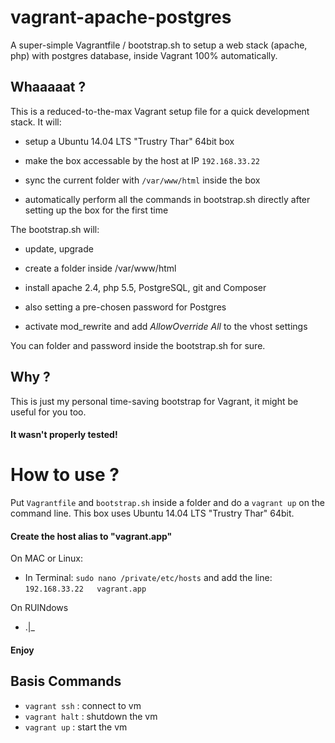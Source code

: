# vagrant-apache-postgres

A super-simple Vagrantfile / bootstrap.sh to setup a web stack (apache, php) with postgres database, inside Vagrant 100% automatically.

## Whaaaaat ?

This is a reduced-to-the-max Vagrant setup file for a quick development stack. It will:

* setup a Ubuntu 14.04 LTS "Trustry Thar" 64bit box

* make the box accessable by the host at IP `192.168.33.22`

* sync the current folder with `/var/www/html` inside the box

* automatically perform all the commands in bootstrap.sh directly after setting up the box for the first time

The bootstrap.sh will:

* update, upgrade

* create a folder inside /var/www/html

* install apache 2.4, php 5.5, PostgreSQL, git and Composer

* also setting a pre-chosen password for Postgres

* activate mod_rewrite and add *AllowOverride All* to the vhost settings

You can folder and password inside the bootstrap.sh for sure.

## Why ?

This is just my personal time-saving bootstrap for Vagrant, it might be useful for you too.

#### It wasn't properly tested!

# How to use ?

Put `Vagrantfile` and `bootstrap.sh` inside a folder and do a `vagrant up` on the command line.
This box uses Ubuntu 14.04 LTS "Trustry Thar" 64bit.

#### Create the host alias to "vagrant.app"</b>

On MAC or Linux: 
* In Terminal: `sudo nano /private/etc/hosts` and add the line: `192.168.33.22   vagrant.app`

On RUINdows
* .|_

#### Enjoy

## Basis Commands

* `vagrant ssh` : connect to vm
* `vagrant halt` : shutdown the vm
* `vagrant up` : start the vm
